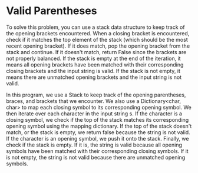 ﻿# Valid Parentheses

To solve this problem, you can use a stack data structure to keep track of the opening brackets encountered. 
When a closing bracket is encountered, check if it matches the top element of the stack (which should be the most recent opening bracket). 
If it does match, pop the opening bracket from the stack and continue.
If it doesn't match, return False since the brackets are not properly balanced.
If the stack is empty at the end of the iteration, it means all opening brackets have been matched with their corresponding 
closing brackets and the input string is valid. If the stack is not empty, it means there are unmatched opening brackets and the 
input string is not valid.

In this program, we use a Stack<char> to keep track of the opening parentheses, braces, and brackets that we encounter. 
We also use a Dictionary<char, char> to map each closing symbol to its corresponding opening symbol.
We then iterate over each character in the input string s. If the character is a closing symbol, 
we check if the top of the stack matches its corresponding opening symbol using the mapping dictionary. 
If the top of the stack doesn't match, or the stack is empty, we return false because the string is not valid. 
If the character is an opening symbol, we push it onto the stack.
Finally, we check if the stack is empty. If it is, the string is valid because all opening symbols have been matched with their 
corresponding closing symbols. If it is not empty, the string is not valid because there are unmatched opening symbols.